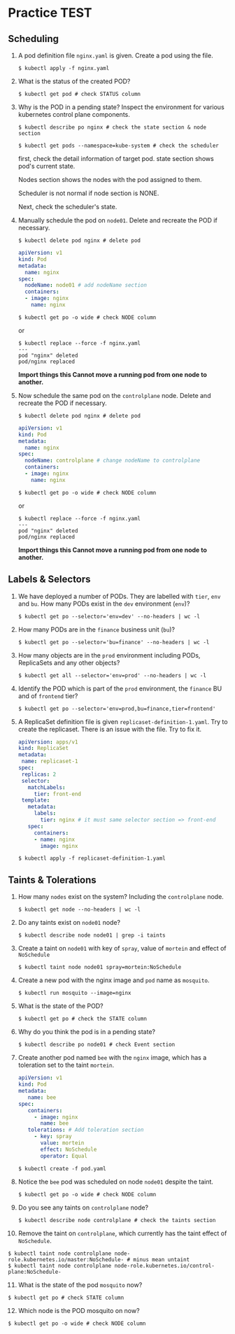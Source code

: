 # Practice TEST

## Scheduling

1. A pod definition file `nginx.yaml` is given. Create a pod using the file.

    ```shell
    $ kubectl apply -f nginx.yaml
    ```

2. What is the status of the created POD?

    ```shell
    $ kubectl get pod # check STATUS column
    ```
   
3. Why is the POD in a pending state? Inspect the environment for various kubernetes control plane components.

    ```shell
    $ kubectl describe po nginx # check the state section & node section
    ``` 

    ```shell
    $ kubectl get pods --namespace=kube-system # check the scheduler
    ```

    first, check the detail information of target pod. state section shows pod's current state.

    Nodes section shows the nodes with the pod assigned to them.

    Scheduler is not normal if node section is NONE.

    Next, check the scheduler's state.

4. Manually schedule the pod on `node01`. Delete and recreate the POD if necessary.

    ```shell
    $ kubectl delete pod nginx # delete pod
    ```
   
    ```yaml
    apiVersion: v1
    kind: Pod
    metadata:
      name: nginx
    spec:
      nodeName: node01 # add nodeName section
      containers:
      - image: nginx
        name: nginx
    ```
    
    ```shell
    $ kubectl get po -o wide # check NODE column
    ```
   
    or
    
    ```shell
    $ kubectl replace --force -f nginx.yaml
    ---
    pod "nginx" deleted
    pod/nginx replaced
    ```

   **Import things this Cannot move a running pod from one node to another.**

5. Now schedule the same pod on the `controlplane` node. Delete and recreate the POD if necessary.

    ```shell
    $ kubectl delete pod nginx # delete pod
    ```

    ```yaml
    apiVersion: v1
    kind: Pod
    metadata:
      name: nginx
    spec:
      nodeName: controlplane # change nodeName to controlplane
      containers:
      - image: nginx
        name: nginx
    ```

    ```shell
    $ kubectl get po -o wide # check NODE column
    ```

    or

    ```shell
    $ kubectl replace --force -f nginx.yaml
    ---
    pod "nginx" deleted
    pod/nginx replaced
    ```

   **Import things this Cannot move a running pod from one node to another.**

## Labels & Selectors

1. We have deployed a number of PODs. They are labelled with `tier`, `env` and `bu`. How many PODs exist in the `dev` environment (`env`)?

   ```shell
   $ kubectl get po --selector='env=dev' --no-headers | wc -l
   ```

2. How many PODs are in the `finance` business unit (`bu`)?

   ```shell
   $ kubectl get po --selector='bu=finance' --no-headers | wc -l
   ```
   
3. How many objects are in the `prod` environment including PODs, ReplicaSets and any other objects?

   ```shell
   $ kubectl get all --selector='env=prod' --no-headers | wc -l
   ```

4. Identify the POD which is part of the `prod` environment, the `finance` BU and of `frontend` tier?

   ```shell
   $ kubectl get po --selector='env=prod,bu=finance,tier=frontend'
   ```

5. A ReplicaSet definition file is given `replicaset-definition-1.yaml`. Try to create the replicaset. There is an issue with the file. Try to fix it.

   ```yaml
   apiVersion: apps/v1
   kind: ReplicaSet
   metadata:
    name: replicaset-1
   spec:
    replicas: 2
    selector:
      matchLabels:
        tier: front-end
    template:
      metadata:
        labels:
          tier: nginx # it must same selector section => front-end
      spec:
        containers:
        - name: nginx
          image: nginx
   ```
  
   ```shell
   $ kubectl apply -f replicaset-definition-1.yaml
   ```

## Taints & Tolerations

1. How many `nodes` exist on the system? Including the `controlplane` node.

   ```shell
   $ kubectl get node --no-headers | wc -l
   ```
   
2. Do any taints exist on `node01` node?

   ```shell
   $ kubectl describe node node01 | grep -i taints
   ```
   
3. Create a taint on `node01` with key of `spray`, value of `mortein` and effect of `NoSchedule`

   ```shell
   $ kubectl taint node node01 spray=mortein:NoSchedule
   ```

4. Create a new pod with the nginx image and `pod` name as `mosquito`.

   ```shell
   $ kubectl run mosquito --image=nginx
   ```
   
5. What is the state of the POD?

   ```shell
   $ kubectl get po # check the STATE column
   ```
   
6. Why do you think the pod is in a pending state?

   ```shell
   $ kubectl describe po node01 # check Event section
   ```
   
7. Create another pod named `bee` with the `nginx` image, which has a toleration set to the taint `mortein`. 
   
   ```yaml
   apiVersion: v1
   kind: Pod
   metadata: 
      name: bee
   spec:
      containers:
        - image: nginx
          name: bee
      tolerations: # Add toleration section
        - key: spray
          value: mortein
          effect: NoSchedule
          operator: Equal
   ```

   ```shell
   $ kubectl create -f pod.yaml
   ```

8. Notice the `bee` pod was scheduled on node `node01` despite the taint.

   ```shell
   $ kubectl get po -o wide # check NODE column
   ```
   
9. Do you see any taints on `controlplane` node?

   ```shell
   $ kubectl describe node controlplane # check the taints section
   ```
   
10. Remove the taint on `controlplane`, which currently has the taint effect of `NoSchedule`.

   ```shell
   $ kubectl taint node controlplane node-role.kubernetes.io/master:NoSchedule- # minus mean untaint
   $ kubectl taint node controlplane node-role.kubernetes.io/control-plane:NoSchedule-
   ```
   
11. What is the state of the pod `mosquito` now?

   ```shell
   $ kubectl get po # check STATE column
   ```
   
12. Which node is the POD mosquito on now?

   ```shell
   $ kubectl get po -o wide # check NODE column
   ```

